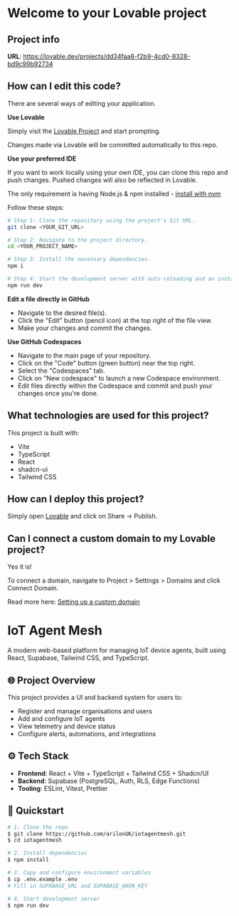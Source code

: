 
# Welcome to your Lovable project

## Project info

**URL**: https://lovable.dev/projects/dd34faa8-f2b9-4cd0-8328-bd9c99b92734

## How can I edit this code?

There are several ways of editing your application.

**Use Lovable**

Simply visit the [Lovable Project](https://lovable.dev/projects/dd34faa8-f2b9-4cd0-8328-bd9c99b92734) and start prompting.

Changes made via Lovable will be committed automatically to this repo.

**Use your preferred IDE**

If you want to work locally using your own IDE, you can clone this repo and push changes. Pushed changes will also be reflected in Lovable.

The only requirement is having Node.js & npm installed - [install with nvm](https://github.com/nvm-sh/nvm#installing-and-updating)

Follow these steps:

```sh
# Step 1: Clone the repository using the project's Git URL.
git clone <YOUR_GIT_URL>

# Step 2: Navigate to the project directory.
cd <YOUR_PROJECT_NAME>

# Step 3: Install the necessary dependencies.
npm i

# Step 4: Start the development server with auto-reloading and an instant preview.
npm run dev
```

**Edit a file directly in GitHub**

- Navigate to the desired file(s).
- Click the "Edit" button (pencil icon) at the top right of the file view.
- Make your changes and commit the changes.

**Use GitHub Codespaces**

- Navigate to the main page of your repository.
- Click on the "Code" button (green button) near the top right.
- Select the "Codespaces" tab.
- Click on "New codespace" to launch a new Codespace environment.
- Edit files directly within the Codespace and commit and push your changes once you're done.

## What technologies are used for this project?

This project is built with:

- Vite
- TypeScript
- React
- shadcn-ui
- Tailwind CSS

## How can I deploy this project?

Simply open [Lovable](https://lovable.dev/projects/dd34faa8-f2b9-4cd0-8328-bd9c99b92734) and click on Share -> Publish.

## Can I connect a custom domain to my Lovable project?

Yes it is!

To connect a domain, navigate to Project > Settings > Domains and click Connect Domain.

Read more here: [Setting up a custom domain](https://docs.lovable.dev/tips-tricks/custom-domain#step-by-step-guide)


# IoT Agent Mesh

A modern web-based platform for managing IoT device agents, built using React, Supabase, Tailwind CSS, and TypeScript.

## 🌐 Project Overview
This project provides a UI and backend system for users to:
- Register and manage organisations and users
- Add and configure IoT agents
- View telemetry and device status
- Configure alerts, automations, and integrations

## ⚙️ Tech Stack
- **Frontend**: React + Vite + TypeScript + Tailwind CSS + Shadcn/UI
- **Backend**: Supabase (PostgreSQL, Auth, RLS, Edge Functions)
- **Tooling**: ESLint, Vitest, Prettier

## 🚀 Quickstart
```bash
# 1. Clone the repo
$ git clone https://github.com/arilonUK/iotagentmesh.git
$ cd iotagentmesh

# 2. Install dependencies
$ npm install

# 3. Copy and configure environment variables
$ cp .env.example .env
# Fill in SUPABASE_URL and SUPABASE_ANON_KEY

# 4. Start development server
$ npm run dev

